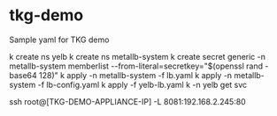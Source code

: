 # tkg-demo
Sample yaml for TKG demo


k create ns yelb
k create ns metallb-system
k create secret generic -n metallb-system memberlist --from-literal=secretkey="\$(openssl rand -base64 128)"
k apply -n metallb-system -f lb.yaml
k apply -n metallb-system -f lb-config.yaml
k apply -f yelb-lb.yaml
k -n yelb get svc

ssh root@[TKG-DEMO-APPLIANCE-IP] -L 8081:192.168.2.245:80
